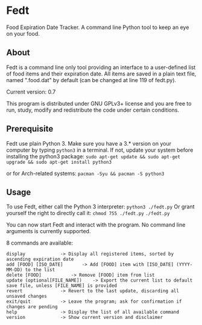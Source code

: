 # Fedt
Food Expiration Date Tracker. A command line Python tool to keep an eye on your food.

## About
Fedt is a command line only tool providing an interface to a user-defined list of food items and their expiration date. All items are saved in a plain text file, named ".food.dat" by default (can be changed at line 119 of fedt.py).

Current version: 0.7

This program is distributed under GNU GPLv3+ license and you are free to run, study, modify and redistribute the code under certain conditions.

## Prerequisite
Fedt use plain Python 3. Make sure you have a 3.* version on your computer by typing `python3` in a terminal.
If not, update your system before installing the python3 package:
`sudo apt-get update && sudo apt-get upgrade && sudo apt-get install python3`

or for Arch-related systems:
`pacman -Syu && pacman -S python3`

## Usage
To use Fedt, either call the Python 3 interpreter:
`python3 ./fedt.py`
Or grant yourself the right to directly call it:
`chmod 755 ./fedt.py`
`./fedt.py`

You can now start Fedt and interact with the program. No command line arguments is currently supported.

8 commands are available:
```
display				-> Display all registered items, sorted by ascending expiration date
add [FOOD] [ISO_DATE]	   	-> Add [FOOD] item with [ISO_DATE] (YYYY-MM-DD) to the list
delete [FOOD]			-> Remove [FOOD] item from list
update (optional[FILE_NAME])	-> Export the current list to default save file, unless [FILE_NAME] is provided
revert 				-> Revert to the last update, discarding all unsaved changes
exit/quit			-> Leave the program; ask for confirmation if changes are pending
help				-> Display the list of all available command
version				-> Show current version and disclaimer
```
